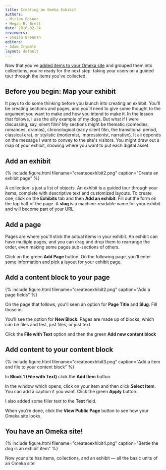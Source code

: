 ```yaml
---
title: Creating an Omeka Exhibit
authors:
- Miriam Posner
- Megan R. Brett
date: 2016-02-24
reviewers:
- Sheila Brennan
editors:
- Adam Crymble
layout: default
---
```


Now that you've [added items to your Omeka site](/lessons/up-and-running-with-omeka) and grouped them into collections, you're ready for the next step: taking your users on a guided tour through the items you've collected.

Before you begin: Map your exhibit
----------------------------------

It pays to do some thinking before you launch into creating an exhibit. You'll be creating sections and pages, and you'll need to give some thought to the argument you want to make and how you intend to make it. In the lesson that follows, I use the silly example of my dogs. But what if I were discussing, say, silent film? My sections might be thematic (comedies, romances, dramas), chronological (early silent film, the transitional period, classical era), or stylistic (modernist, impressionist, narrative). It all depends on the message I want to convey to the site's visitors. You might draw out a map of your exhibit, showing where you want to put each digital asset.

Add an exhibit
--------------

{% include figure.html filename="createoexhibit2.png" caption="Create an exhibit page" %}

A collection is just a list of objects. An exhibit is a guided tour through your items, complete with descriptive text and customized layouts. To create one, click on the **Exhibits** tab and then **Add an exhibit**. Fill out the form on the top half of the page. A **slug** is a machine-readable name for your exhibit and will become part of your URL.

Add a page
-------------
Pages are where you'll stick the actual items in your exhibit. An exhibit can have multiple pages, and you can drag and drop them to rearrange the order, even making some pages sub-sections of others. 

Click on the green **Add Page** button. On the following page, you'll enter some information and pick a layout for your exhibit page. 

Add a content block to your page
----------------------
{% include figure.html filename="createoexhibit2.png" caption="Add a page fields" %}

On the page that follows, you'll seen an option for **Page Title** and **Slug**. Fill those in. 

 You'll see the option for **New Block**. Pages are made up of blocks, which can be files and test, just files, or just text.

Click the **File with Text** option and then the green **Add new content block**

Add content to your content block
-----
{% include figure.html filename="createoexhibit3.png" caption="Add a item and file to your content block" %}

In **Block 1 (File with Text)** click the **Add Item** button. 

In the window which opens, click on your item and then click **Select Item**. You can add a caption if you want. Click the green **Apply** button.

I also added some filler text to the **Text** field. 

When you're done, click the **View Public Page** button to see how your Omeka site looks.

You have an Omeka site!
-----------------------
{% include figure.html filename="createoexhibit4.png" caption="Bertie the dog is an exhibit item" %}

Now your site has items, collections, and an exhibit — all the basic units of an Omeka site!
